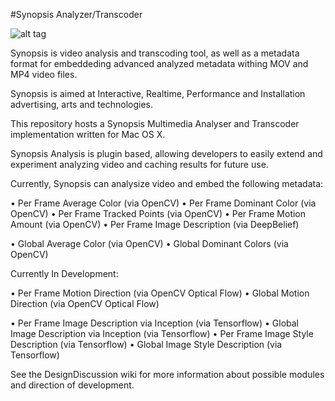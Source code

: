 
#Synopsis Analyzer/Transcoder

![alt tag](https://github.com/Synopsis/Synopsis/blob/master/Synopsis/Synopsis/Icon-512.png)


Synopsis is video analysis and transcoding tool, as well as a metadata format for embeddeding advanced analyzed metadata withing MOV and MP4 video files. 

Synopsis is aimed at Interactive, Realtime, Performance and Installation advertising, arts and technologies.

This repository hosts a Synopsis Multimedia Analyser and Transcoder implementation written for Mac OS X.

Synopsis Analysis is plugin based, allowing developers to easily extend and experiment analyzing video and caching results for future use.

Currently, Synopsis can analysize video and embed the following metadata:

• Per Frame Average Color (via OpenCV)
• Per Frame Dominant Color (via OpenCV)
• Per Frame Tracked Points (via OpenCV)
• Per Frame Motion Amount (via OpenCV)
• Per Frame Image Description (via DeepBelief)

• Global Average Color (via OpenCV)
• Global Dominant Colors (via OpenCV)

Currently In Development:

• Per Frame Motion Direction (via OpenCV Optical Flow)
• Global Motion Direction (via OpenCV Optical Flow)

• Per Frame Image Description via Inception (via Tensorflow)
• Global Image Description via Inception (via Tensorflow)
• Per Frame Image Style Description (via Tensorflow)
• Global Image Style Description (via Tensorflow)

See the DesignDiscussion wiki for more information about possible modules and direction of development.
